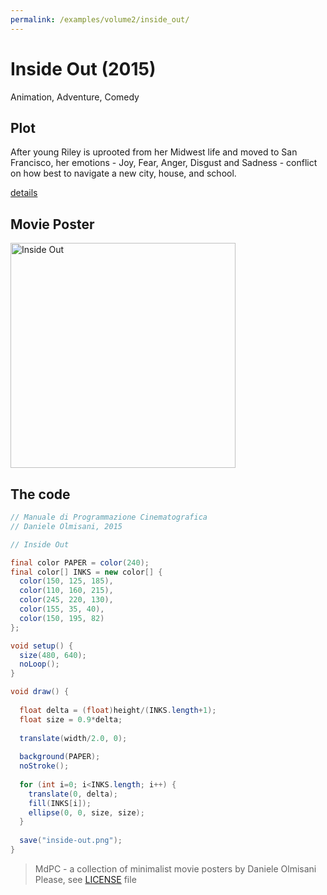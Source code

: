 ```yaml
---
permalink: /examples/volume2/inside_out/
---
```

# Inside Out (2015)

Animation, Adventure, Comedy

## Plot
After young Riley is uprooted from her Midwest life and moved to San Francisco, her emotions - Joy, Fear, Anger, Disgust and Sadness - conflict on how best to navigate a new city, house, and school.

[details](https://www.imdb.com/title/tt2096673/)

## Movie Poster
<img src="inside-out.png"  width="360px" title="Inside Out">


## The code
```java
// Manuale di Programmazione Cinematografica
// Daniele Olmisani, 2015

// Inside Out

final color PAPER = color(240);
final color[] INKS = new color[] {
  color(150, 125, 185),
  color(110, 160, 215),
  color(245, 220, 130),
  color(155, 35, 40),
  color(150, 195, 82)
};

void setup() {
  size(480, 640);
  noLoop();
}

void draw() {
  
  float delta = (float)height/(INKS.length+1);
  float size = 0.9*delta;
  
  translate(width/2.0, 0);
  
  background(PAPER);
  noStroke();
  
  for (int i=0; i<INKS.length; i++) {
    translate(0, delta);
    fill(INKS[i]);
    ellipse(0, 0, size, size);
  }
   
  save("inside-out.png");
}
```

> MdPC - a collection of minimalist movie posters
> by Daniele Olmisani
> Please, see [LICENSE](../../../LICENSE) file
